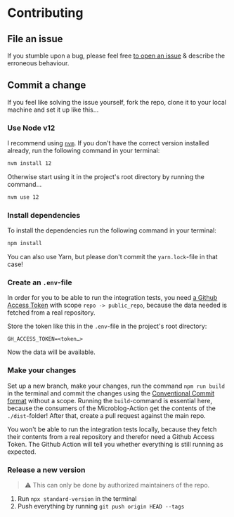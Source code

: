 # Contributing

## File an issue

If you stumble upon a bug, please feel free [to open an
issue](https://github.com/herschel666/microblog-action/issues/new) & describe the erroneous
behaviour.

## Commit a change

If you feel like solving the issue yourself, fork the repo, clone it to your local machine and set it up like this…

### Use Node v12

I recommend using [`nvm`](https://github.com/nvm-sh/nvm#node-version-manager---). If you don't have
the correct version installed already, run the following command in your terminal:

```sh
nvm install 12
```

Otherwise start using it in the project's root directory by running the command…

```sh
nvm use 12
```

### Install dependencies

To install the dependencies run the following command in your terminal:

```sh
npm install
```

You can also use Yarn, but please don't commit the `yarn.lock`-file in that case!

### Create an `.env`-file

In order for you to be able to run the integration tests, you need [a Github Access
Token](https://github.com/settings/tokens/new) with scope `repo -> public_repo`, because the data
needed is fetched from a real repository.

Store the token like this in the `.env`-file in the project's root directory:

```
GH_ACCESS_TOKEN=<token…>
```

Now the data will be available.

### Make your changes

Set up a new branch, make your changes, run the command `npm run build` in the terminal and commit
the changes using the [Conventional Commit format](https://www.conventionalcommits.org/en/v1.0.0/)
without a scope. Running the `build`-command is essential here, because the consumers of the
Microblog-Action get the contents of the `./dist`-folder! After that, create a pull request against
the main repo.

You won't be able to run the integration tests locally, because they fetch their contents from a
real repository and therefor need a Github Access Token. The Github Action will tell you whether
everything is still running as expected.

### Release a new version

> :warning: This can only be done by authorized maintainers of the repo.

1. Run `npx standard-version` in the terminal
2. Push everything by running `git push origin HEAD --tags`
